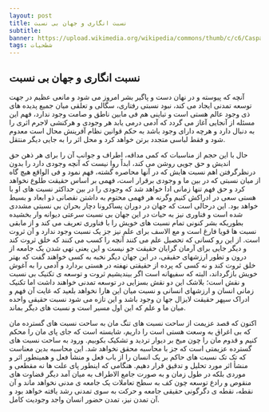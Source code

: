 ```yaml
---
layout: post
title: نسبت انگاری و جهان بی نسبت 
subtitle: 
banner: https://upload.wikimedia.org/wikipedia/commons/thumb/c/c6/Caspar_David_Friedrich_016.jpg/2560px-Caspar_David_Friedrich_016.jpg
tags: شطحیات
---
```



## نسبت انگاری و جهان بی نسبت

آنچه که پیوسته و در نهان دست و پاگیر بشر امروز می شود و مانعی عظیم در جهت توسعه تمدنی ایجاد می کند، نبود نسبتی رفتاری، سگالی و تعلقی میان جمیع پدیده های ذی وجود عالم هستی است و تباینی هم فی مابین ناطق و صامت وجود ندارد، فهم این مسئله از آنجایی آغاز می گردد که آدمی درمی یابد هر وجودی و هرکنشی لاجرم اثری را به دنبال دارد و هرچه دارای وجود باشد به حکم قوانین نظام آفرینش محال است معدوم شود و فقط لباسی متجدد برتن خواهد کرد و محل اثر را به جایی دیگر منتقل.

حال با این حجم از مناسبات که کمی مداقه، اطراف و جوانب آن را برای هر ذهن حق اندیش و حق جویی روشن می کند، ابداً روا نیست که آنچه وجودی دارد را بدون درنظرگرفتن اهم نسبت هایش که در آنها محاصره گشته، فهم نمود و فی الواقع هیچ گاه از میان نسبتی که در بین ما و وجودی برقرار است، فهمی بر اساس حقیقت طلوع نخواهد کرد و حق فهم تنها زمانی ادا خواهد شد که وجودی را در بین حداکثر نسبت های او با هستی سعی در ادراکش کنیم وگرنه هر فهمی محتوم به داشتن نقصانی ذو ابعاد و بسیط خواهد بود. این درحالی است که جهان در دوران پساکرونا دچار بحران بی نسبتی مشددی شده است و فناوری نیز به حیات در این جهان بی نسبت سرعتی دیوانه وار بخشیده بطوریکه بشر کنونی تمام نسبت های خویش را با فناوری تعریف می کند و از مابقی نسبت ها قویا فارغ است و مع الاسف برای علم نیز جز یک نسبت وجود ندارد و آن ثروت است. از این رو کسانی که تحصیل علم می کنند آنچه را کسب می کنند که خلق ثروت کند و دیگر جایی برای آرمان گرایان حقیقت جو نیست و این یعنی تهی شدن یک جامعه از درون و تطور ارزشهای حقیقی، در این جهان دیگر نخبه به کسی خواهند گفت که بهتر خلق ثروت کند و نه کسی که پرده از حقیقتی نهفته در هستی بردارد و آدمی را به آغوش خویش بازگرداند، البته که سفیهانه است اگر بیندیشیم ثروت و توسعه ی تکنیک بی نسبت و نقش است؛ بلاشک این دو نقش بسزایی در توسعه تمدنی خواهند داشت اما تکنیک زمانی انسان و ارزشهای انسانی و نسبت میان این هارا نخواهد بلعید که غایت آن فهم و ادراک سپهر حقیقت لایزال جها ن وجود باشد و این تازه می شود نسبت حقیقی واحده میان ما و علم که این اول مسیر است و نسبت های دیگر بماند.

اکنون که قصد عزیمت از ساحت نسبت های تنگ مان به ساحت نسبت های گسترده مان که بی اغراق به وسعت هستی است را داریم، شایسته است که جای پای مان را محکم کنیم و قدوم مان را چون میخ بر دیوار تردید و تشکیک بکوبیم. ورود به ساحت نسبت های گسترده عزیمتی است که جز با محاسبه محقق نخواهد شد. این محاسبه بدین معناست که تک تک نسبت های حاکم بر یک انسان را از باب فعل و منشأ فعل و همینطور اثر و منشأ اثر مورد تحلیل و تدقیق قرار دهیم. هنگامی که اینطور پای علت ها نه مقطعی و موردی بلکه در طول زمان و به صورت جامع الاطراف به میان آمد دیگر قضاوت های منقوص و رادع توسعه چون کف به سطح تعاملات یک جامعه ی مدنی نخواهد ماند و آن نقطه، نقطه ی دگرگونی حقیقی جامعه و حرکت به سوی تمدنی رشد یافته خواهد بود و آن تمدن نیز، تمدن حضور انسان واجد وجودیت کامل.













